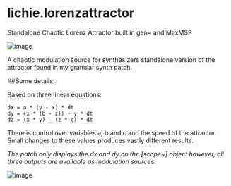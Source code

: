 # lichie.lorenzattractor
Standalone Chaotic Lorenz Attractor built in gen~ and MaxMSP 

![image](https://user-images.githubusercontent.com/77128423/124222029-d5e17800-daf8-11eb-84be-57e05103cb75.png)

A chaotic modulation source for synthesizers
standalone version of the attractor found in my granular synth patch.

##Some details

Based on three linear equations: 

```
dx = a * (y - x) * dt
dy = (x * (b - z)) - y * dt
dz = (x * y) - (z * c) * dt
```

There is control over variables a, b and c and the speed of the attractor. Small changes to these values produces vastly different results. 

*The patch only displays the dx and dy on the [scope~] object however, all three outputs are available as modulation sources.*

![image](https://user-images.githubusercontent.com/77128423/124221437-b269fd80-daf7-11eb-9866-a40718998b69.png)

